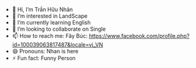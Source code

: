 - 👋 Hi, I’m Trần Hữu Nhân
- 👀 I’m interested in LandScape
- 🌱 I’m currently learning English
- 💞️ I’m looking to collaborate on Single
- 📫 How to reach me: Fây Búc: https://www.facebook.com/profile.php?id=100039063817487&locale=vi_VN
- 😄 Pronouns: Nhan is here
- ⚡ Fun fact: Funny Person


